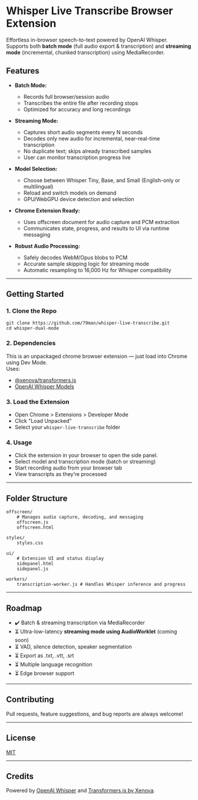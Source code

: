 # Whisper Live Transcribe Browser Extension

Effortless in-browser speech-to-text powered by OpenAI Whisper.  
Supports both **batch mode** (full audio export & transcription) and **streaming mode** (incremental, chunked transcription) using MediaRecorder.

## Features

- **Batch Mode:**  
  - Records full browser/session audio  
  - Transcribes the entire file after recording stops  
  - Optimized for accuracy and long recordings

- **Streaming Mode:**  
  - Captures short audio segments every N seconds  
  - Decodes only new audio for incremental, near-real-time transcription  
  - No duplicate text; skips already transcribed samples
  - User can monitor transcription progress live

- **Model Selection:**  
  - Choose between Whisper Tiny, Base, and Small (English-only or multilingual)
  - Reload and switch models on demand
  - GPU/WebGPU device detection and selection

- **Chrome Extension Ready:**  
  - Uses offscreen document for audio capture and PCM extraction  
  - Communicates state, progress, and results to UI via runtime messaging

- **Robust Audio Processing:**  
  - Safely decodes WebM/Opus blobs to PCM
  - Accurate sample skipping logic for streaming mode
  - Automatic resampling to 16,000 Hz for Whisper compatibility

---

## Getting Started

### 1. **Clone the Repo**
```
git clone https://github.com/79man/whisper-live-transcribe.git
cd whisper-dual-mode
```

### 2. **Dependencies**

This is an unpackaged chrome browser extension — just load into Chrome using Dev Mode.  
Uses:

- [@xenova/transformers.js](https://github.com/xenova/transformers.js)
- [OpenAI Whisper Models](https://huggingface.co/Xenova)

### 3. **Load the Extension**

- Open Chrome > Extensions > Developer Mode
- Click "Load Unpacked"
- Select your `whisper-live-transcribe` folder

### 4. **Usage**

- Click the extension in your browser to open the side panel.
- Select model and transcription mode (batch or streaming)
- Start recording audio from your browser tab
- View transcripts as they’re processed

---

## Folder Structure
```
offscreen/ 
    # Manages audio capture, decoding, and messaging
    offscreen.js 
    offscreen.html

styles/
    styles.css

ui/ 
    # Extension UI and status display
    sidepanel.html
    sidepanel.js

workers/
    transcription-worker.js # Handles Whisper inference and progress

```


---

## Roadmap

- ✔️ Batch & streaming transcription via MediaRecorder
- ⏳ Ultra-low-latency **streaming mode using AudioWorklet** (coming soon)
- ⏳ VAD, silence detection, speaker segmentation
- ⏳ Export as .txt, .vtt, .srt
- ⏳ Multiple language recognition
- ⏳ Edge browser support

---

## Contributing

Pull requests, feature suggestions, and bug reports are always welcome!

---

## License

[MIT](LICENSE)

---

## Credits

Powered by [OpenAI Whisper](https://github.com/openai/whisper) and [Transformers.js by Xenova](https://github.com/xenova/transformers.js).
